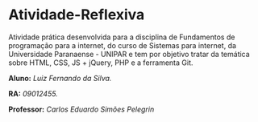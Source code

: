 # Atividade-Reflexiva

Atividade prática desenvolvida para a disciplina de Fundamentos de programação para a internet, do curso de Sistemas para internet, da Universidade Paranaense - UNIPAR e tem por objetivo tratar da temática sobre HTML, CSS, JS + jQuery, PHP e a ferramenta Git.

**Aluno:** *Luiz Fernando da Silva.*

**RA:** *09012455.*

**Professor:** *Carlos Eduardo Simões Pelegrin*
